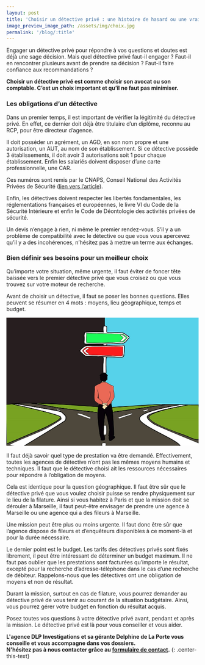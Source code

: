 ```yaml
---
layout: post
title: 'Choisir un détective privé : une histoire de hasard ou une vraie rencontre'
image_preview_image_path: /assets/img/choix.jpg
permalink: '/blog/:title'
---
```


Engager un d&eacute;tective priv&eacute; pour r&eacute;pondre &agrave; vos questions et doutes est d&eacute;j&agrave; une sage d&eacute;cision. Mais quel d&eacute;tective priv&eacute; faut-il engager ? Faut-il en rencontrer plusieurs avant de prendre sa d&eacute;cision ? Faut-il faire confiance aux recommandations ?

**Choisir un d&eacute;tective priv&eacute; est comme choisir son avocat ou son comptable. C’est un choix important et qu’il ne faut pas minimiser.**

### Les obligations d’un d&eacute;tective

Dans un premier temps, il est important de v&eacute;rifier la l&eacute;gitimit&eacute; du d&eacute;tective priv&eacute;. En effet, ce dernier doit d&eacute;j&agrave; &ecirc;tre titulaire d’un dipl&ocirc;me, reconnu au RCP, pour &ecirc;tre directeur d’agence.

Il doit poss&eacute;der un agr&eacute;ment, un AGD, en son nom propre et une autorisation, un AUT, au nom de son &eacute;tablissement. Si ce d&eacute;tective poss&egrave;de 3 &eacute;tablissements, il doit avoir 3 autorisations soit 1 pour chaque &eacute;tablissement. Enfin les salari&eacute;s doivent disposer d’une carte professionnelle, une CAR.

Ces num&eacute;ros sont remis par le CNAPS, Conseil National des Activit&eacute;s Priv&eacute;es de S&eacute;curit&eacute; ([lien vers l’article](https://dlp-investigations.fr/le-cnaps/)).

Enfin, les d&eacute;tectives doivent respecter les libert&eacute;s fondamentales, les r&eacute;glementations fran&ccedil;aises et europ&eacute;ennes, le livre VI du Code de la S&eacute;curit&eacute; Int&eacute;rieure et enfin le Code de D&eacute;ontologie des activit&eacute;s priv&eacute;es de s&eacute;curit&eacute;.

Un devis n’engage &agrave; rien, ni m&ecirc;me le premier rendez-vous. S’il y a un probl&egrave;me de compatibilit&eacute; avec le d&eacute;tective ou que vous vous apercevez qu’il y a des incoh&eacute;rences, n’h&eacute;sitez pas &agrave; mettre un terme aux &eacute;changes.

### Bien d&eacute;finir ses besoins pour un meilleur choix

Qu’importe votre situation, m&ecirc;me urgente, il faut &eacute;viter de foncer t&ecirc;te baiss&eacute;e vers le premier d&eacute;tective priv&eacute; que vous croisez ou que vous trouvez sur votre moteur de recherche.

Avant de choisir un d&eacute;tective, il faut se poser les bonnes questions. Elles peuvent se r&eacute;sumer en 4 mots : moyens, lieu g&eacute;ographique, temps et budget.

![](/uploads/décision.jpg)

Il faut d&eacute;j&agrave; savoir quel type de prestation va &ecirc;tre demand&eacute;. Effectivement, toutes les agences de d&eacute;tective n’ont pas les m&ecirc;mes moyens humains et techniques. Il faut que le d&eacute;tective choisi ait les ressources n&eacute;cessaires pour r&eacute;pondre &agrave; l’obligation de moyens.

Cela est identique pour la question g&eacute;ographique. Il faut &ecirc;tre s&ucirc;r que le d&eacute;tective priv&eacute; que vous voulez choisir puisse se rendre physiquement sur le lieu de la filature. Ainsi si vous habitez &agrave; Paris et que la mission doit se d&eacute;rouler &agrave; Marseille, il faut peut-&ecirc;tre envisager de prendre une agence &agrave; Marseille ou une agence qui a des fileurs &agrave; Marseille.

Une mission peut &ecirc;tre plus ou moins urgente. Il faut donc &ecirc;tre s&ucirc;r que l’agence dispose de fileurs et d’enqu&ecirc;teurs disponibles &agrave; ce moment-l&agrave; et pour la dur&eacute;e n&eacute;cessaire.

Le dernier point est le budget. Les tarifs des d&eacute;tectives priv&eacute;s sont fix&eacute;s librement, il peut &ecirc;tre int&eacute;ressant de d&eacute;terminer un budget maximum. Il ne faut pas oublier que les prestations sont factur&eacute;es qu’importe le r&eacute;sultat, except&eacute; pour la recherche d’adresse-t&eacute;l&eacute;phone dans le cas d’une recherche de d&eacute;biteur. Rappelons-nous que les d&eacute;tectives ont une obligation de moyens et non de r&eacute;sultat.

Durant la mission, surtout en cas de filature, vous pourrez demander au d&eacute;tective priv&eacute; de vous tenir au courant de la situation budg&eacute;taire. Ainsi, vous pourrez g&eacute;rer votre budget en fonction du r&eacute;sultat acquis.

Posez toutes vos questions &agrave; votre d&eacute;tective priv&eacute; avant, pendant et apr&egrave;s la mission. Le d&eacute;tective priv&eacute; est l&agrave; pour vous conseiller et vous aider.

**L'agence DLP Investigations et sa g&eacute;rante Delphine de La Porte vous conseille et vous accompagne dans vos dossiers.**<br>**N'h&eacute;sitez pas &agrave; nous contacter gr&acirc;ce au&nbsp;[formulaire de contact](https://dlp-investigations.fr/#contact).**
{: .center-this-text}